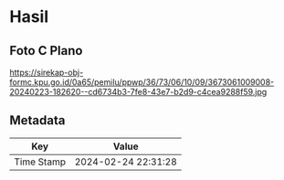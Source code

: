 # Hasil

## Foto C Plano

https://sirekap-obj-formc.kpu.go.id/0a65/pemilu/ppwp/36/73/06/10/09/3673061009008-20240223-182620--cd6734b3-7fe8-43e7-b2d9-c4cea9288f59.jpg


## Metadata

| Key        | Value               |
| ---------- | ------------------- |
| Time Stamp | 2024-02-24 22:31:28 |



